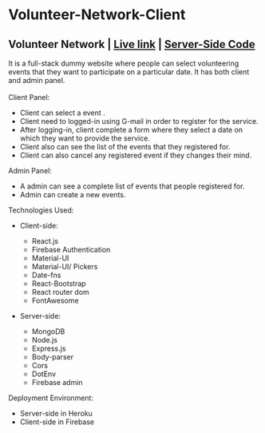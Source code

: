 # Volunteer-Network-Client

## Volunteer Network | [Live link](https://volunteer-network-b020a.web.app/) | [Server-Side Code](https://github.com/rafsan18/volunteer-network-server)

It is a full-stack dummy website where people can select volunteering events that they want to participate on a particular date. It has both client and admin panel.
\
\
Client Panel:

-   Client can select a event .
-   Client need to logged-in using G-mail in order to register for the service.
-   After logging-in, client complete a form where they select a date on which they want to provide the service.
-   Client also can see the list of the events that they registered for.
-   Client can also cancel any registered event if they changes their mind.

Admin Panel:

-   A admin can see a complete list of events that people registered for.
-   Admin can create a new events.

Technologies Used:

-   Client-side:
    -   React.js
    -   Firebase Authentication
    -   Material-UI
    -   Material-UI/ Pickers
    -   Date-fns
    -   React-Bootstrap
    -   React router dom
    -   FontAwesome
-   Server-side:

    -   MongoDB
    -   Node.js
    -   Express.js
    -   Body-parser
    -   Cors
    -   DotEnv
    -   Firebase admin

Deployment Environment:

-   Server-side in Heroku
-   Client-side in Firebase
